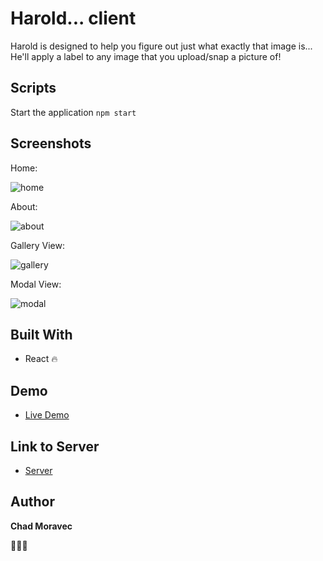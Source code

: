 # Harold... client

Harold is designed to help you figure out just what exactly that image is... He'll apply a label to any image that you upload/snap a picture of!

## Scripts

Start the application `npm start`

## Screenshots

Home:

![home](src/components/images/Home.png)

About:

![about](src/components/images/About.png)

Gallery View:

![gallery](src/components/images/Gallery.png)

Modal View:

![modal](src/components/images/Modal.png)

## Built With

- React 🔥

## Demo

- [Live Demo](https://image-analyzer.vercel.app/)

## Link to Server

- [Server](https://github.com/losmanzanos/labels-server)

## Author

**Chad Moravec**

🚀🚀🚀
